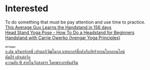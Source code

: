 # Interested
To do something that must be pay attention and use time to practice.<br>
[This Average Guy Learns the Handstand in 156 days](https://www.youtube.com/watch?v=2wuA-BpWBtc&list=RDCMUCdjL64S-IS84HjDhSc6XZ2A&start_radio=1&rv=2wuA-BpWBtc&t=404)<br>
[Head Stand Yoga Pose - How To Do a Headstand for Beginners](https://www.youtube.com/watch?v=V1HbXt5ZRlg)<br>
[Handstand with Carrie Owerko (Iyengar Yoga Principles)](https://www.youtube.com/watch?v=L5OU8-K7uTY)<br>

```ธรรมมะ```<br>
[อ.ฝน นรินทร์ฤทธิ์ เปรมอภิวัฒโนกุล แฮกเกอร์ชื่อดังกับภัยร้ายบนโลกออนไลน์](https://www.youtube.com/watch?v=UfZHMabUEq4)<br>
[คัมภีร์ เต้าเต๋อจิง](https://www.youtube.com/watch?v=gTg57drutqs)<br>
[ความลับ 6 สายในวัฏสงสาร โดยพระอรหันต์จีน](https://www.youtube.com/watch?v=8o8Ax7exBbA)<br>
[]()<br>
